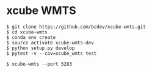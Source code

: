 # xcube WMTS

    $ git clone https://github.com/bcdev/xcube-wmts.git
    $ cd xcube-wmts
    $ conda env create
    $ source activate xcube-wmts-dev
    $ python setup.py develop
    $ pytest -v --cov=xcube_wmts test
    
    $ xcube-wmts --port 5283

